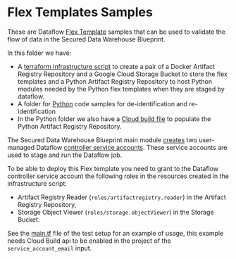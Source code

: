 # Flex Templates Samples

These are Dataflow [Flex Template](https://cloud.google.com/dataflow/docs/guides/templates/using-flex-templates) samples that can be used to validate the flow of data in the Secured Data Warehouse Blueprint.

In this folder we have:

- A [terraform infrastructure script](./template-artifact-storage) to create a pair of a Docker Artifact Registry Repository and a Google Cloud Storage Bucket to store the flex templates and a Python Artifact Registry Repository to host Python modules needed by the Python flex templates when they are staged by dataflow.
- A folder for [Python](./python/) code samples for de-identification and re-identification
- In the Python folder we also have a [Cloud build file](./python/modules/cloudbuild.yaml) to populate the Python Artifact Registry Repository.

The Secured Data Warehouse Blueprint main module [creates](../README.md#outputs) two user-managed Dataflow [controller service accounts](https://cloud.google.com/dataflow/docs/concepts/security-and-permissions#specifying_a_user-managed_worker_service_account).
These service accounts are used to stage and run the Dataflow job.

To be able to deploy this Flex template you need to grant to the Dataflow controller service account the following roles in the resources created in the infrastructure script:

- Artifact Registry Reader (`roles/artifactregistry.reader`) in the Artifact Registry Repository,
- Storage Object Viewer (`roles/storage.objectViewer`) in the Storage Bucket.

See the [main.tf](../test/setup/template-project/main.tf) file of the test setup for an example of usage,
this example needs Cloud Build api to be enabled in the project of the `service_account_email` input.
